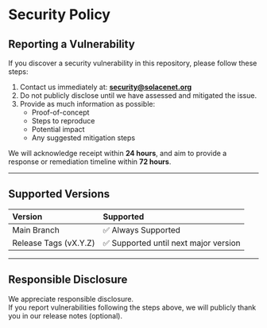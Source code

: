 # Security Policy

## Reporting a Vulnerability

If you discover a security vulnerability in this repository, please follow these steps:

1. Contact us immediately at: **security@solacenet.org**
2. Do not publicly disclose until we have assessed and mitigated the issue.
3. Provide as much information as possible:
   - Proof-of-concept
   - Steps to reproduce
   - Potential impact
   - Any suggested mitigation steps

We will acknowledge receipt within **24 hours**, and aim to provide a response or remediation timeline within **72 hours**.

---

## Supported Versions

| Version               | Supported                             |
| :-------------------- | :------------------------------------ |
| Main Branch           | ✅ Always Supported                   |
| Release Tags (vX.Y.Z) | ✅ Supported until next major version |

---

## Responsible Disclosure

We appreciate responsible disclosure.  
If you report vulnerabilities following the steps above, we will publicly thank you in our release notes (optional).
